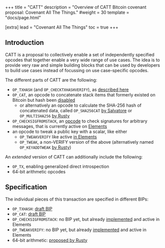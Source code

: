 +++
title = "CATT"
description = "Overview of CATT Bitcoin covenant proposal: Covenant All The Things."
#weight = 30
template = "docs/page.html"

[extra]
lead = "Covenant All The Things"
toc = true
+++


## Introduction

CATT is a proposal to collectively enable a set of independently specified opcodes that together
enable a very wide range of use cases. The idea is to provide very raw and simple building blocks
that can be used by developers to build use cases instead of focussing on use case-specific opcodes.


The different parts of CATT are the following:

- `OP_TXHASH` (and `OP_CHECKTXHASHVERIFY`), as [described here](/proposals/txhash)
- `OP_CAT`, an opcode to concatenate stack items that formerly existed on Bitcoin but hash been
  [disabled](https://github.com/bitcoin/bitcoin/commit/4bd188c4383d6e614e18f79dc337fbabe8464c82#diff-27496895958ca30c47bbb873299a2ad7a7ea1003a9faa96b317250e3b7aa1fefR94)
  - or alternatively an opcode to calculate the SHA-256 hash of concatenated data, called `OP_SHA256CAT` [by Salvatore](https://github.com/ariard/bitcoin-contracting-primitives-wg/issues/25#issuecomment-1377942333) or `OP_MULTISHA256` [by Rusty](https://twitter.com/rusty_twit/status/1715607011776409858)
- `OP_CHECKSIGFROMSTACK`, an [opcode](https://bitcoinops.org/en/topics/op_checksigfromstack/) to
  check signatures for arbitrary messages, that is currently active on [Elements](https://github.com/ElementsProject/elements/)
- an opcode to tweak a public key with a scalar, like either
  - `OP_TWEAKVERIFY` like active [in
    Elements](https://github.com/ElementsProject/elements/blob/master/doc/tapscript_opcodes.md)
  - `OP_TWEAK`, a non-VERIFY version of the above
    (alternatively named `OP_KEYADDTWEAK` [by
    Rusty](https://twitter.com/rusty_twit/status/1715607009230545341))


An _extended_ version of CATT can additionally include the following:

- `OP_TX`, enabling generalized direct introspection
- 64-bit arithmetic opcodes


## Specification

The individual pieces of this transaction are specified in different BIPs:

- `OP_TXHASH`: [draft BIP](https://github.com/bitcoin/bips/pull/1500)
- `OP_CAT`: [draft BIP](https://github.com/EthanHeilman/op_cat_draft/blob/main/cat.mediawiki)
- `OP_CHECKSIGFROMSTACK`: no BIP yet, but already
  [implemented](https://github.com/ElementsProject/elements/blob/f08447909101bfbbcaf89e382f55c87b2086198a/src/script/interpreter.cpp#L1399)
  and active in Elements
- `OP_TWEAKVERIFY`: no BIP yet, but already
  [implemented](https://github.com/ElementsProject/elements/blob/c248983aabeba8badf90b2dce36cd35babbe51f6/src/script/interpreter.cpp#L2215)
  and active in Elements
- 64-bit arithmetic: [proposed by Rusty](https://rusty.ozlabs.org/2023/12/30/arithmetic-opcodes.html)




